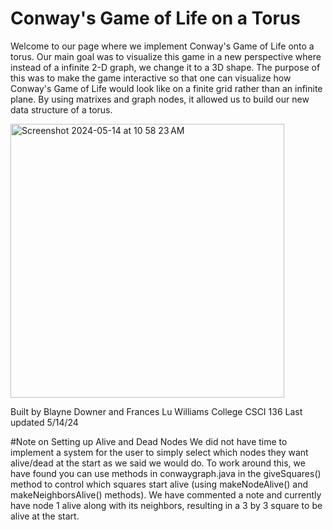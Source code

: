 # Conway's Game of Life on a Torus
Welcome to our page where we implement Conway's Game of Life onto a torus. Our main goal was to visualize this game in a new perspective where instead of a infinite 2-D graph, we change it to a 3D shape. The purpose of this was to make the game interactive so that one can visualize how Conway's Game of Life would look like on a finite grid rather than an infinite plane. By using matrixes and graph nodes, it allowed us to build our new data structure of a torus. 

<img width="438" alt="Screenshot 2024-05-14 at 10 58 23 AM" src="https://github.com/Frances-Lu/conway/assets/157903733/544a8578-ea70-4329-812b-98c203237dc5">

Built by Blayne Downer and Frances Lu
Williams College CSCI 136
Last updated 5/14/24

#Note on Setting up Alive and Dead Nodes
We did not have time to implement a system for the user to simply select which nodes they want alive/dead at the start as we said we would do. To work around this, we have found you can use methods in conwaygraph.java in the giveSquares() method to control which squares start alive (using makeNodeAlive() and makeNeighborsAlive() methods). We have commented a note and currently have node 1 alive along with its neighbors, resulting in a 3 by 3 square to be alive at the start.